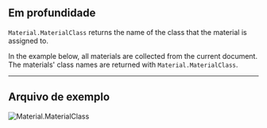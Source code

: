 ## Em profundidade
`Material.MaterialClass` returns the name of the class that the material is assigned to.

In the example below, all materials are collected from the current document. The materials' class names are returned with `Material.MaterialClass`.
___
## Arquivo de exemplo

![Material.MaterialClass](./Revit.Elements.Material.MaterialClass_img.jpg)
